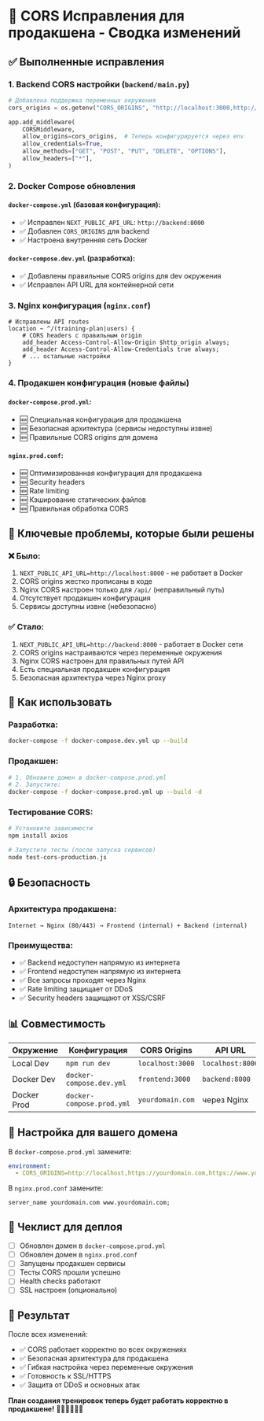 # 🔧 CORS Исправления для продакшена - Сводка изменений

## ✅ Выполненные исправления

### 1. **Backend CORS настройки** (`backend/main.py`)
```python
# Добавлена поддержка переменных окружения
cors_origins = os.getenv("CORS_ORIGINS", "http://localhost:3000,http://127.0.0.1:3000").split(",")

app.add_middleware(
    CORSMiddleware,
    allow_origins=cors_origins,  # Теперь конфигурируется через env
    allow_credentials=True,
    allow_methods=["GET", "POST", "PUT", "DELETE", "OPTIONS"],
    allow_headers=["*"],
)
```

### 2. **Docker Compose обновления**

#### `docker-compose.yml` (базовая конфигурация):
- ✅ Исправлен `NEXT_PUBLIC_API_URL`: `http://backend:8000`
- ✅ Добавлен `CORS_ORIGINS` для backend
- ✅ Настроена внутренняя сеть Docker

#### `docker-compose.dev.yml` (разработка):
- ✅ Добавлены правильные CORS origins для dev окружения
- ✅ Исправлен API URL для контейнерной сети

### 3. **Nginx конфигурация** (`nginx.conf`)
```nginx
# Исправлены API routes
location ~ ^/(training-plan|users) {
    # CORS headers с правильным origin
    add_header Access-Control-Allow-Origin $http_origin always;
    add_header Access-Control-Allow-Credentials true always;
    # ... остальные настройки
}
```

### 4. **Продакшен конфигурация** (новые файлы)

#### `docker-compose.prod.yml`:
- 🆕 Специальная конфигурация для продакшена
- 🆕 Безопасная архитектура (сервисы недоступны извне)
- 🆕 Правильные CORS origins для домена

#### `nginx.prod.conf`:
- 🆕 Оптимизированная конфигурация для продакшена
- 🆕 Security headers
- 🆕 Rate limiting
- 🆕 Кэширование статических файлов
- 🆕 Правильная обработка CORS

## 🎯 Ключевые проблемы, которые были решены

### ❌ Было:
1. `NEXT_PUBLIC_API_URL=http://localhost:8000` - не работает в Docker
2. CORS origins жестко прописаны в коде
3. Nginx CORS настроен только для `/api/` (неправильный путь)
4. Отсутствует продакшен конфигурация
5. Сервисы доступны извне (небезопасно)

### ✅ Стало:
1. `NEXT_PUBLIC_API_URL=http://backend:8000` - работает в Docker сети
2. CORS origins настраиваются через переменные окружения
3. Nginx CORS настроен для правильных путей API
4. Есть специальная продакшен конфигурация
5. Безопасная архитектура через Nginx proxy

## 🚀 Как использовать

### Разработка:
```bash
docker-compose -f docker-compose.dev.yml up --build
```

### Продакшен:
```bash
# 1. Обновите домен в docker-compose.prod.yml
# 2. Запустите:
docker-compose -f docker-compose.prod.yml up --build -d
```

### Тестирование CORS:
```bash
# Установите зависимости
npm install axios

# Запустите тесты (после запуска сервисов)
node test-cors-production.js
```

## 🔒 Безопасность

### Архитектура продакшена:
```
Internet → Nginx (80/443) → Frontend (internal) + Backend (internal)
```

### Преимущества:
- ✅ Backend недоступен напрямую из интернета
- ✅ Frontend недоступен напрямую из интернета
- ✅ Все запросы проходят через Nginx
- ✅ Rate limiting защищает от DDoS
- ✅ Security headers защищают от XSS/CSRF

## 📊 Совместимость

| Окружение | Конфигурация | CORS Origins | API URL |
|-----------|-------------|-------------|---------|
| Local Dev | `npm run dev` | `localhost:3000` | `localhost:8000` |
| Docker Dev | `docker-compose.dev.yml` | `frontend:3000` | `backend:8000` |
| Docker Prod | `docker-compose.prod.yml` | `yourdomain.com` | через Nginx |

## 🔧 Настройка для вашего домена

В `docker-compose.prod.yml` замените:
```yaml
environment:
  - CORS_ORIGINS=http://localhost,https://yourdomain.com,https://www.yourdomain.com
```

В `nginx.prod.conf` замените:
```nginx
server_name yourdomain.com www.yourdomain.com;
```

## 📝 Чеклист для деплоя

- [ ] Обновлен домен в `docker-compose.prod.yml`
- [ ] Обновлен домен в `nginx.prod.conf`
- [ ] Запущены продакшен сервисы
- [ ] Тесты CORS прошли успешно
- [ ] Health checks работают
- [ ] SSL настроен (опционально)

## 🎉 Результат

После всех изменений:
- ✅ CORS работает корректно во всех окружениях
- ✅ Безопасная архитектура для продакшена  
- ✅ Гибкая настройка через переменные окружения
- ✅ Готовность к SSL/HTTPS
- ✅ Защита от DDoS и основных атак

**План создания тренировок теперь будет работать корректно в продакшене!** 🏊‍♂️🚴‍♂️🏃‍♂️
